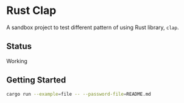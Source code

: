 # Rust Clap

A sandbox project to test different pattern of using Rust library, `clap`.

## Status

Working

## Getting Started

```bash
cargo run --example=file -- --password-file=README.md
```
